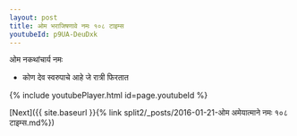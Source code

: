 ```yaml
---
layout: post
title: ओम भराजिषणावे नमः १०८ टाइम्स
youtubeId: p9UA-DeuDxk
---
```

 
 
 ओम नकथांचार्य नमः  
 
 -  कोण देव स्वरुपाचे आहे जे रात्री फिरतात 
 
  
 
  
 
 
 
 
 
 


{% include youtubePlayer.html id=page.youtubeId %}
 
[Next]({{ site.baseurl }}{% link  split2/_posts/2016-01-21-ओम अमेयात्माने नमः १०८ टाइम्स.md%})
 
